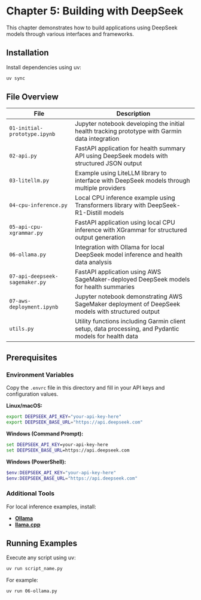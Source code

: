 # Chapter 5: Building with DeepSeek

This chapter demonstrates how to build applications using DeepSeek models through various interfaces and frameworks.

## Installation

Install dependencies using uv:

```bash
uv sync
```

## File Overview

| File | Description |
|------|-------------|
| `01-initial-prototype.ipynb` | Jupyter notebook developing the initial health tracking prototype with Garmin data integration |
| `02-api.py` | FastAPI application for health summary API using DeepSeek models with structured JSON output |
| `03-litellm.py` | Example using LiteLLM library to interface with DeepSeek models through multiple providers |
| `04-cpu-inference.py` | Local CPU inference example using Transformers library with DeepSeek-R1-Distill models |
| `05-api-cpu-xgrammar.py` | FastAPI application using local CPU inference with XGrammar for structured output generation |
| `06-ollama.py` | Integration with Ollama for local DeepSeek model inference and health data analysis |
| `07-api-deepseek-sagemaker.py` | FastAPI application using AWS SageMaker-deployed DeepSeek models for health summaries |
| `07-aws-deployment.ipynb` | Jupyter notebook demonstrating AWS SageMaker deployment of DeepSeek models with structured output |
| `utils.py` | Utility functions including Garmin client setup, data processing, and Pydantic models for health data |

## Prerequisites

### Environment Variables

Copy the `.envrc` file in this directory and fill in your API keys and configuration values.

**Linux/macOS:**
```bash
export DEEPSEEK_API_KEY="your-api-key-here"
export DEEPSEEK_BASE_URL="https://api.deepseek.com"
```

**Windows (Command Prompt):**
```cmd
set DEEPSEEK_API_KEY=your-api-key-here
set DEEPSEEK_BASE_URL=https://api.deepseek.com
```

**Windows (PowerShell):**
```powershell
$env:DEEPSEEK_API_KEY="your-api-key-here"
$env:DEEPSEEK_BASE_URL="https://api.deepseek.com"
```

### Additional Tools

For local inference examples, install:
- **[Ollama](https://ollama.com/)**
- **[llama.cpp](https://github.com/ggml-org/llama.cpp)**

## Running Examples

Execute any script using uv:

```bash
uv run script_name.py
```

For example:
```bash
uv run 06-ollama.py
```

